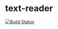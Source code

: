 text-reader
===

[![Build Status](https://drone.0u0.me/api/badges/fewensa/numberkit/status.svg)](https://drone.0u0.me/fewensa/numberkit)

